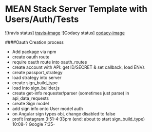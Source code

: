 # MEAN Stack Server Template with Users/Auth/Tests

![travis status] [travis-image]
![Codacy status] [codacy-image]



####Oauth Creation process
  - Add package via npm
  - create oauth route
  - require oauth route into oauth_routes
  - create account with API: get ID/SECRET & set callback, load ENVs
  - create passport_strategy
  - load strategy into server
  - create sign_build_type
  - load into sign_builder.js
  - create get-info requester/parser (sometimes just parse) in api_data_requests
  - create Sign model
  - add sign info onto User model auth
  - on Angular sign types obj, change disabled to false
  - profit
Instagram
  3:51-4:33pm (end: about to start sign_build_type)
  10:08-?
Google
  7:35-


[travis-image]: https://travis-ci.org/clintonjnelson/node_server_template.png?branch=master
[travis-url  ]: https://travis-ci.org/clintonjnelson/node_server_template
[codacy-image]: https://www.codacy.com/project/badge/7d470f17de06415fbaf2f4ff87dc47d0
[codacy-url  ]: https://www.codacy.com/app/clintonjnelson/node_server_template
